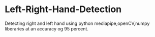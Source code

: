 # Left-Right-Hand-Detection
Detecting right and left hand using python mediapipe,openCV,numpy liberaries at an accuracy og 95 percent.  
